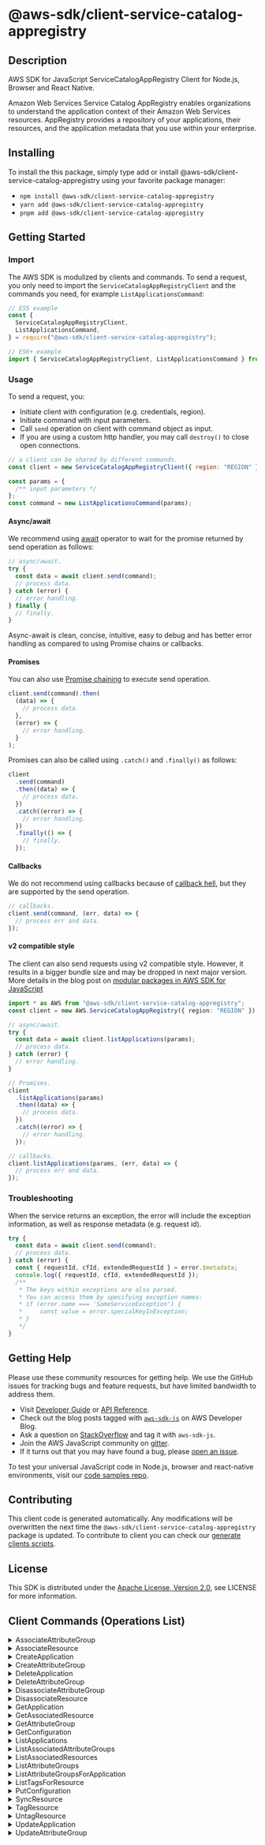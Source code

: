 <!-- generated file, do not edit directly -->

# @aws-sdk/client-service-catalog-appregistry

## Description

AWS SDK for JavaScript ServiceCatalogAppRegistry Client for Node.js, Browser and React Native.

<p> Amazon Web Services Service Catalog AppRegistry enables organizations to understand the application context of their Amazon Web Services resources. AppRegistry provides a repository of your applications, their resources, and the application metadata that you use within your enterprise.</p>

## Installing

To install the this package, simply type add or install @aws-sdk/client-service-catalog-appregistry
using your favorite package manager:

- `npm install @aws-sdk/client-service-catalog-appregistry`
- `yarn add @aws-sdk/client-service-catalog-appregistry`
- `pnpm add @aws-sdk/client-service-catalog-appregistry`

## Getting Started

### Import

The AWS SDK is modulized by clients and commands.
To send a request, you only need to import the `ServiceCatalogAppRegistryClient` and
the commands you need, for example `ListApplicationsCommand`:

```js
// ES5 example
const {
  ServiceCatalogAppRegistryClient,
  ListApplicationsCommand,
} = require("@aws-sdk/client-service-catalog-appregistry");
```

```ts
// ES6+ example
import { ServiceCatalogAppRegistryClient, ListApplicationsCommand } from "@aws-sdk/client-service-catalog-appregistry";
```

### Usage

To send a request, you:

- Initiate client with configuration (e.g. credentials, region).
- Initiate command with input parameters.
- Call `send` operation on client with command object as input.
- If you are using a custom http handler, you may call `destroy()` to close open connections.

```js
// a client can be shared by different commands.
const client = new ServiceCatalogAppRegistryClient({ region: "REGION" });

const params = {
  /** input parameters */
};
const command = new ListApplicationsCommand(params);
```

#### Async/await

We recommend using [await](https://developer.mozilla.org/en-US/docs/Web/JavaScript/Reference/Operators/await)
operator to wait for the promise returned by send operation as follows:

```js
// async/await.
try {
  const data = await client.send(command);
  // process data.
} catch (error) {
  // error handling.
} finally {
  // finally.
}
```

Async-await is clean, concise, intuitive, easy to debug and has better error handling
as compared to using Promise chains or callbacks.

#### Promises

You can also use [Promise chaining](https://developer.mozilla.org/en-US/docs/Web/JavaScript/Guide/Using_promises#chaining)
to execute send operation.

```js
client.send(command).then(
  (data) => {
    // process data.
  },
  (error) => {
    // error handling.
  }
);
```

Promises can also be called using `.catch()` and `.finally()` as follows:

```js
client
  .send(command)
  .then((data) => {
    // process data.
  })
  .catch((error) => {
    // error handling.
  })
  .finally(() => {
    // finally.
  });
```

#### Callbacks

We do not recommend using callbacks because of [callback hell](http://callbackhell.com/),
but they are supported by the send operation.

```js
// callbacks.
client.send(command, (err, data) => {
  // process err and data.
});
```

#### v2 compatible style

The client can also send requests using v2 compatible style.
However, it results in a bigger bundle size and may be dropped in next major version. More details in the blog post
on [modular packages in AWS SDK for JavaScript](https://aws.amazon.com/blogs/developer/modular-packages-in-aws-sdk-for-javascript/)

```ts
import * as AWS from "@aws-sdk/client-service-catalog-appregistry";
const client = new AWS.ServiceCatalogAppRegistry({ region: "REGION" });

// async/await.
try {
  const data = await client.listApplications(params);
  // process data.
} catch (error) {
  // error handling.
}

// Promises.
client
  .listApplications(params)
  .then((data) => {
    // process data.
  })
  .catch((error) => {
    // error handling.
  });

// callbacks.
client.listApplications(params, (err, data) => {
  // process err and data.
});
```

### Troubleshooting

When the service returns an exception, the error will include the exception information,
as well as response metadata (e.g. request id).

```js
try {
  const data = await client.send(command);
  // process data.
} catch (error) {
  const { requestId, cfId, extendedRequestId } = error.$metadata;
  console.log({ requestId, cfId, extendedRequestId });
  /**
   * The keys within exceptions are also parsed.
   * You can access them by specifying exception names:
   * if (error.name === 'SomeServiceException') {
   *     const value = error.specialKeyInException;
   * }
   */
}
```

## Getting Help

Please use these community resources for getting help.
We use the GitHub issues for tracking bugs and feature requests, but have limited bandwidth to address them.

- Visit [Developer Guide](https://docs.aws.amazon.com/sdk-for-javascript/v3/developer-guide/welcome.html)
  or [API Reference](https://docs.aws.amazon.com/AWSJavaScriptSDK/v3/latest/index.html).
- Check out the blog posts tagged with [`aws-sdk-js`](https://aws.amazon.com/blogs/developer/tag/aws-sdk-js/)
  on AWS Developer Blog.
- Ask a question on [StackOverflow](https://stackoverflow.com/questions/tagged/aws-sdk-js) and tag it with `aws-sdk-js`.
- Join the AWS JavaScript community on [gitter](https://gitter.im/aws/aws-sdk-js-v3).
- If it turns out that you may have found a bug, please [open an issue](https://github.com/aws/aws-sdk-js-v3/issues/new/choose).

To test your universal JavaScript code in Node.js, browser and react-native environments,
visit our [code samples repo](https://github.com/aws-samples/aws-sdk-js-tests).

## Contributing

This client code is generated automatically. Any modifications will be overwritten the next time the `@aws-sdk/client-service-catalog-appregistry` package is updated.
To contribute to client you can check our [generate clients scripts](https://github.com/aws/aws-sdk-js-v3/tree/main/scripts/generate-clients).

## License

This SDK is distributed under the
[Apache License, Version 2.0](http://www.apache.org/licenses/LICENSE-2.0),
see LICENSE for more information.

## Client Commands (Operations List)

<details>
<summary>
AssociateAttributeGroup
</summary>

[Command API Reference](https://docs.aws.amazon.com/AWSJavaScriptSDK/v3/latest/client/service-catalog-appregistry/command/AssociateAttributeGroupCommand/) / [Input](https://docs.aws.amazon.com/AWSJavaScriptSDK/v3/latest/Package/-aws-sdk-client-service-catalog-appregistry/Interface/AssociateAttributeGroupCommandInput/) / [Output](https://docs.aws.amazon.com/AWSJavaScriptSDK/v3/latest/Package/-aws-sdk-client-service-catalog-appregistry/Interface/AssociateAttributeGroupCommandOutput/)

</details>
<details>
<summary>
AssociateResource
</summary>

[Command API Reference](https://docs.aws.amazon.com/AWSJavaScriptSDK/v3/latest/client/service-catalog-appregistry/command/AssociateResourceCommand/) / [Input](https://docs.aws.amazon.com/AWSJavaScriptSDK/v3/latest/Package/-aws-sdk-client-service-catalog-appregistry/Interface/AssociateResourceCommandInput/) / [Output](https://docs.aws.amazon.com/AWSJavaScriptSDK/v3/latest/Package/-aws-sdk-client-service-catalog-appregistry/Interface/AssociateResourceCommandOutput/)

</details>
<details>
<summary>
CreateApplication
</summary>

[Command API Reference](https://docs.aws.amazon.com/AWSJavaScriptSDK/v3/latest/client/service-catalog-appregistry/command/CreateApplicationCommand/) / [Input](https://docs.aws.amazon.com/AWSJavaScriptSDK/v3/latest/Package/-aws-sdk-client-service-catalog-appregistry/Interface/CreateApplicationCommandInput/) / [Output](https://docs.aws.amazon.com/AWSJavaScriptSDK/v3/latest/Package/-aws-sdk-client-service-catalog-appregistry/Interface/CreateApplicationCommandOutput/)

</details>
<details>
<summary>
CreateAttributeGroup
</summary>

[Command API Reference](https://docs.aws.amazon.com/AWSJavaScriptSDK/v3/latest/client/service-catalog-appregistry/command/CreateAttributeGroupCommand/) / [Input](https://docs.aws.amazon.com/AWSJavaScriptSDK/v3/latest/Package/-aws-sdk-client-service-catalog-appregistry/Interface/CreateAttributeGroupCommandInput/) / [Output](https://docs.aws.amazon.com/AWSJavaScriptSDK/v3/latest/Package/-aws-sdk-client-service-catalog-appregistry/Interface/CreateAttributeGroupCommandOutput/)

</details>
<details>
<summary>
DeleteApplication
</summary>

[Command API Reference](https://docs.aws.amazon.com/AWSJavaScriptSDK/v3/latest/client/service-catalog-appregistry/command/DeleteApplicationCommand/) / [Input](https://docs.aws.amazon.com/AWSJavaScriptSDK/v3/latest/Package/-aws-sdk-client-service-catalog-appregistry/Interface/DeleteApplicationCommandInput/) / [Output](https://docs.aws.amazon.com/AWSJavaScriptSDK/v3/latest/Package/-aws-sdk-client-service-catalog-appregistry/Interface/DeleteApplicationCommandOutput/)

</details>
<details>
<summary>
DeleteAttributeGroup
</summary>

[Command API Reference](https://docs.aws.amazon.com/AWSJavaScriptSDK/v3/latest/client/service-catalog-appregistry/command/DeleteAttributeGroupCommand/) / [Input](https://docs.aws.amazon.com/AWSJavaScriptSDK/v3/latest/Package/-aws-sdk-client-service-catalog-appregistry/Interface/DeleteAttributeGroupCommandInput/) / [Output](https://docs.aws.amazon.com/AWSJavaScriptSDK/v3/latest/Package/-aws-sdk-client-service-catalog-appregistry/Interface/DeleteAttributeGroupCommandOutput/)

</details>
<details>
<summary>
DisassociateAttributeGroup
</summary>

[Command API Reference](https://docs.aws.amazon.com/AWSJavaScriptSDK/v3/latest/client/service-catalog-appregistry/command/DisassociateAttributeGroupCommand/) / [Input](https://docs.aws.amazon.com/AWSJavaScriptSDK/v3/latest/Package/-aws-sdk-client-service-catalog-appregistry/Interface/DisassociateAttributeGroupCommandInput/) / [Output](https://docs.aws.amazon.com/AWSJavaScriptSDK/v3/latest/Package/-aws-sdk-client-service-catalog-appregistry/Interface/DisassociateAttributeGroupCommandOutput/)

</details>
<details>
<summary>
DisassociateResource
</summary>

[Command API Reference](https://docs.aws.amazon.com/AWSJavaScriptSDK/v3/latest/client/service-catalog-appregistry/command/DisassociateResourceCommand/) / [Input](https://docs.aws.amazon.com/AWSJavaScriptSDK/v3/latest/Package/-aws-sdk-client-service-catalog-appregistry/Interface/DisassociateResourceCommandInput/) / [Output](https://docs.aws.amazon.com/AWSJavaScriptSDK/v3/latest/Package/-aws-sdk-client-service-catalog-appregistry/Interface/DisassociateResourceCommandOutput/)

</details>
<details>
<summary>
GetApplication
</summary>

[Command API Reference](https://docs.aws.amazon.com/AWSJavaScriptSDK/v3/latest/client/service-catalog-appregistry/command/GetApplicationCommand/) / [Input](https://docs.aws.amazon.com/AWSJavaScriptSDK/v3/latest/Package/-aws-sdk-client-service-catalog-appregistry/Interface/GetApplicationCommandInput/) / [Output](https://docs.aws.amazon.com/AWSJavaScriptSDK/v3/latest/Package/-aws-sdk-client-service-catalog-appregistry/Interface/GetApplicationCommandOutput/)

</details>
<details>
<summary>
GetAssociatedResource
</summary>

[Command API Reference](https://docs.aws.amazon.com/AWSJavaScriptSDK/v3/latest/client/service-catalog-appregistry/command/GetAssociatedResourceCommand/) / [Input](https://docs.aws.amazon.com/AWSJavaScriptSDK/v3/latest/Package/-aws-sdk-client-service-catalog-appregistry/Interface/GetAssociatedResourceCommandInput/) / [Output](https://docs.aws.amazon.com/AWSJavaScriptSDK/v3/latest/Package/-aws-sdk-client-service-catalog-appregistry/Interface/GetAssociatedResourceCommandOutput/)

</details>
<details>
<summary>
GetAttributeGroup
</summary>

[Command API Reference](https://docs.aws.amazon.com/AWSJavaScriptSDK/v3/latest/client/service-catalog-appregistry/command/GetAttributeGroupCommand/) / [Input](https://docs.aws.amazon.com/AWSJavaScriptSDK/v3/latest/Package/-aws-sdk-client-service-catalog-appregistry/Interface/GetAttributeGroupCommandInput/) / [Output](https://docs.aws.amazon.com/AWSJavaScriptSDK/v3/latest/Package/-aws-sdk-client-service-catalog-appregistry/Interface/GetAttributeGroupCommandOutput/)

</details>
<details>
<summary>
GetConfiguration
</summary>

[Command API Reference](https://docs.aws.amazon.com/AWSJavaScriptSDK/v3/latest/client/service-catalog-appregistry/command/GetConfigurationCommand/) / [Input](https://docs.aws.amazon.com/AWSJavaScriptSDK/v3/latest/Package/-aws-sdk-client-service-catalog-appregistry/Interface/GetConfigurationCommandInput/) / [Output](https://docs.aws.amazon.com/AWSJavaScriptSDK/v3/latest/Package/-aws-sdk-client-service-catalog-appregistry/Interface/GetConfigurationCommandOutput/)

</details>
<details>
<summary>
ListApplications
</summary>

[Command API Reference](https://docs.aws.amazon.com/AWSJavaScriptSDK/v3/latest/client/service-catalog-appregistry/command/ListApplicationsCommand/) / [Input](https://docs.aws.amazon.com/AWSJavaScriptSDK/v3/latest/Package/-aws-sdk-client-service-catalog-appregistry/Interface/ListApplicationsCommandInput/) / [Output](https://docs.aws.amazon.com/AWSJavaScriptSDK/v3/latest/Package/-aws-sdk-client-service-catalog-appregistry/Interface/ListApplicationsCommandOutput/)

</details>
<details>
<summary>
ListAssociatedAttributeGroups
</summary>

[Command API Reference](https://docs.aws.amazon.com/AWSJavaScriptSDK/v3/latest/client/service-catalog-appregistry/command/ListAssociatedAttributeGroupsCommand/) / [Input](https://docs.aws.amazon.com/AWSJavaScriptSDK/v3/latest/Package/-aws-sdk-client-service-catalog-appregistry/Interface/ListAssociatedAttributeGroupsCommandInput/) / [Output](https://docs.aws.amazon.com/AWSJavaScriptSDK/v3/latest/Package/-aws-sdk-client-service-catalog-appregistry/Interface/ListAssociatedAttributeGroupsCommandOutput/)

</details>
<details>
<summary>
ListAssociatedResources
</summary>

[Command API Reference](https://docs.aws.amazon.com/AWSJavaScriptSDK/v3/latest/client/service-catalog-appregistry/command/ListAssociatedResourcesCommand/) / [Input](https://docs.aws.amazon.com/AWSJavaScriptSDK/v3/latest/Package/-aws-sdk-client-service-catalog-appregistry/Interface/ListAssociatedResourcesCommandInput/) / [Output](https://docs.aws.amazon.com/AWSJavaScriptSDK/v3/latest/Package/-aws-sdk-client-service-catalog-appregistry/Interface/ListAssociatedResourcesCommandOutput/)

</details>
<details>
<summary>
ListAttributeGroups
</summary>

[Command API Reference](https://docs.aws.amazon.com/AWSJavaScriptSDK/v3/latest/client/service-catalog-appregistry/command/ListAttributeGroupsCommand/) / [Input](https://docs.aws.amazon.com/AWSJavaScriptSDK/v3/latest/Package/-aws-sdk-client-service-catalog-appregistry/Interface/ListAttributeGroupsCommandInput/) / [Output](https://docs.aws.amazon.com/AWSJavaScriptSDK/v3/latest/Package/-aws-sdk-client-service-catalog-appregistry/Interface/ListAttributeGroupsCommandOutput/)

</details>
<details>
<summary>
ListAttributeGroupsForApplication
</summary>

[Command API Reference](https://docs.aws.amazon.com/AWSJavaScriptSDK/v3/latest/client/service-catalog-appregistry/command/ListAttributeGroupsForApplicationCommand/) / [Input](https://docs.aws.amazon.com/AWSJavaScriptSDK/v3/latest/Package/-aws-sdk-client-service-catalog-appregistry/Interface/ListAttributeGroupsForApplicationCommandInput/) / [Output](https://docs.aws.amazon.com/AWSJavaScriptSDK/v3/latest/Package/-aws-sdk-client-service-catalog-appregistry/Interface/ListAttributeGroupsForApplicationCommandOutput/)

</details>
<details>
<summary>
ListTagsForResource
</summary>

[Command API Reference](https://docs.aws.amazon.com/AWSJavaScriptSDK/v3/latest/client/service-catalog-appregistry/command/ListTagsForResourceCommand/) / [Input](https://docs.aws.amazon.com/AWSJavaScriptSDK/v3/latest/Package/-aws-sdk-client-service-catalog-appregistry/Interface/ListTagsForResourceCommandInput/) / [Output](https://docs.aws.amazon.com/AWSJavaScriptSDK/v3/latest/Package/-aws-sdk-client-service-catalog-appregistry/Interface/ListTagsForResourceCommandOutput/)

</details>
<details>
<summary>
PutConfiguration
</summary>

[Command API Reference](https://docs.aws.amazon.com/AWSJavaScriptSDK/v3/latest/client/service-catalog-appregistry/command/PutConfigurationCommand/) / [Input](https://docs.aws.amazon.com/AWSJavaScriptSDK/v3/latest/Package/-aws-sdk-client-service-catalog-appregistry/Interface/PutConfigurationCommandInput/) / [Output](https://docs.aws.amazon.com/AWSJavaScriptSDK/v3/latest/Package/-aws-sdk-client-service-catalog-appregistry/Interface/PutConfigurationCommandOutput/)

</details>
<details>
<summary>
SyncResource
</summary>

[Command API Reference](https://docs.aws.amazon.com/AWSJavaScriptSDK/v3/latest/client/service-catalog-appregistry/command/SyncResourceCommand/) / [Input](https://docs.aws.amazon.com/AWSJavaScriptSDK/v3/latest/Package/-aws-sdk-client-service-catalog-appregistry/Interface/SyncResourceCommandInput/) / [Output](https://docs.aws.amazon.com/AWSJavaScriptSDK/v3/latest/Package/-aws-sdk-client-service-catalog-appregistry/Interface/SyncResourceCommandOutput/)

</details>
<details>
<summary>
TagResource
</summary>

[Command API Reference](https://docs.aws.amazon.com/AWSJavaScriptSDK/v3/latest/client/service-catalog-appregistry/command/TagResourceCommand/) / [Input](https://docs.aws.amazon.com/AWSJavaScriptSDK/v3/latest/Package/-aws-sdk-client-service-catalog-appregistry/Interface/TagResourceCommandInput/) / [Output](https://docs.aws.amazon.com/AWSJavaScriptSDK/v3/latest/Package/-aws-sdk-client-service-catalog-appregistry/Interface/TagResourceCommandOutput/)

</details>
<details>
<summary>
UntagResource
</summary>

[Command API Reference](https://docs.aws.amazon.com/AWSJavaScriptSDK/v3/latest/client/service-catalog-appregistry/command/UntagResourceCommand/) / [Input](https://docs.aws.amazon.com/AWSJavaScriptSDK/v3/latest/Package/-aws-sdk-client-service-catalog-appregistry/Interface/UntagResourceCommandInput/) / [Output](https://docs.aws.amazon.com/AWSJavaScriptSDK/v3/latest/Package/-aws-sdk-client-service-catalog-appregistry/Interface/UntagResourceCommandOutput/)

</details>
<details>
<summary>
UpdateApplication
</summary>

[Command API Reference](https://docs.aws.amazon.com/AWSJavaScriptSDK/v3/latest/client/service-catalog-appregistry/command/UpdateApplicationCommand/) / [Input](https://docs.aws.amazon.com/AWSJavaScriptSDK/v3/latest/Package/-aws-sdk-client-service-catalog-appregistry/Interface/UpdateApplicationCommandInput/) / [Output](https://docs.aws.amazon.com/AWSJavaScriptSDK/v3/latest/Package/-aws-sdk-client-service-catalog-appregistry/Interface/UpdateApplicationCommandOutput/)

</details>
<details>
<summary>
UpdateAttributeGroup
</summary>

[Command API Reference](https://docs.aws.amazon.com/AWSJavaScriptSDK/v3/latest/client/service-catalog-appregistry/command/UpdateAttributeGroupCommand/) / [Input](https://docs.aws.amazon.com/AWSJavaScriptSDK/v3/latest/Package/-aws-sdk-client-service-catalog-appregistry/Interface/UpdateAttributeGroupCommandInput/) / [Output](https://docs.aws.amazon.com/AWSJavaScriptSDK/v3/latest/Package/-aws-sdk-client-service-catalog-appregistry/Interface/UpdateAttributeGroupCommandOutput/)

</details>
